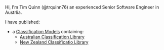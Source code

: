 Hi, I'm Tim Quinn (@trquinn76) an experienced Senior Software Engineer in Austrlia.

I have published:
- a [Classification Models](https://github.com/trquinn76/classification) containing:
    - [Australian Classification Library](https://github.com/trquinn76/classification/tree/master/classification-aus)
    - [New Zealand Classificatio Library](https://github.com/trquinn76/classification/tree/master/classification-nzl)

